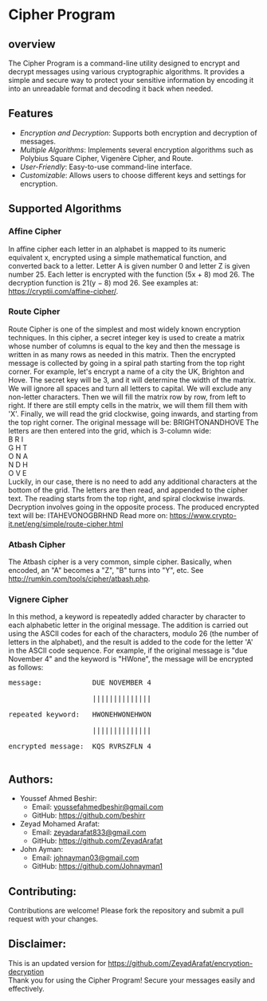 # Cipher Program
## overview
The Cipher Program is a command-line utility designed to encrypt and decrypt messages using various cryptographic algorithms. 
It provides a simple and secure way to protect your sensitive information by encoding it into an unreadable format and decoding it back when needed.
## Features
* *Encryption and Decryption*: Supports both encryption and decryption of messages.
* *Multiple Algorithms*: Implements several encryption algorithms such as Polybius Square Cipher, Vigenère Cipher, and Route.
* *User-Friendly*: Easy-to-use command-line interface.
* *Customizable*: Allows users to choose different keys and settings for encryption.
## Supported Algorithms
### Affine Cipher
In affine cipher each letter in an alphabet is mapped to its numeric equivalent x, encrypted using a
simple mathematical function, and converted back to a letter. Letter A is given number 0 and letter
Z is given number 25. Each letter is encrypted with the function (5x + 8) mod 26. The decryption
function is 21(y − 8) mod 26. See examples at: https://cryptii.com/affine-cipher/.
### Route Cipher
Route Cipher is one of the simplest and most widely known encryption techniques. In this cipher, a
secret integer key is used to create a matrix whose number of columns is equal to the key and then
the message is written in as many rows as needed in this matrix. Then the encrypted message is
collected by going in a spiral path starting from the top right corner.
For example, let's encrypt a name of a city the UK, Brighton and Hove. The secret key will
be 3, and it will determine the width of the matrix. We will ignore all spaces and turn all letters to
capital. We will exclude any non-letter characters. Then we will fill the matrix row by row, from left
to right. If there are still empty cells in the matrix, we will them fill them with 'X'. Finally, we will
read the grid clockwise, going inwards, and starting from the top right corner.
The original message will be: BRIGHTONANDHOVE
The letters are then entered into the grid, which is 3-column wide: <br />
B R I <br />
G H T <br />
O N A <br />
N D H <br />
O V E <br />
Luckily, in our case, there is no need to add any additional characters at the bottom of the grid.
The letters are then read, and appended to the cipher text. The reading starts from the top right,
and spiral clockwise inwards.
Decryption involves going in the opposite process.
The produced encrypted text will be: ITAHEVONOGBRHND
Read more on: https://www.crypto-it.net/eng/simple/route-cipher.html
### Atbash Cipher
The Atbash cipher is a very common, simple cipher. Basically, when encoded, an "A" becomes a "Z",
"B" turns into "Y", etc. See http://rumkin.com/tools/cipher/atbash.php.
### Vignere Cipher
In this method, a keyword is repeatedly added character by character to each alphabetic letter in
the original message. The addition is carried out using the ASCII codes for each of the characters,
modulo 26 (the number of letters in the alphabet), and the result is added to the code for the letter
'A' in the ASCII code sequence. For example, if the original message is "due November 4" and the
keyword is "HWone", the message will be encrypted as follows: <br />
<pre>
message:            DUE NOVEMBER 4 <br />
                    |||||||||||||| <br />
repeated keyword:   HWONEHWONEHWON <br />
                    |||||||||||||| <br />
encrypted message:  KQS RVRSZFLN 4 <br />
</pre>
 
## Authors:
* Youssef Ahmed Beshir:
   * Email: youssefahmedbeshir@gmail.com
   * GitHub: https://github.com/beshirr
* Zeyad Mohamed Arafat:
   * Email: zeyadarafat833@gmail.com
   * GitHub: https://github.com/ZeyadArafat
* John Ayman: 
   * Email: johnayman03@gmail.com
   * GitHub: https://github.com/Johnayman1
## Contributing:
Contributions are welcome! Please fork the repository and submit a pull request with your changes.
## Disclaimer: 
This is an updated version for https://github.com/ZeyadArafat/encryption-decryption
<br >
Thank you for using the Cipher Program! Secure your messages easily and effectively.
